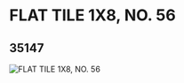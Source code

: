 # FLAT TILE 1X8, NO. 56
## 35147
![FLAT TILE 1X8, NO. 56](https://lc-www-live-s.legocdn.com/media/bricks/5/2/6201676.jpg)